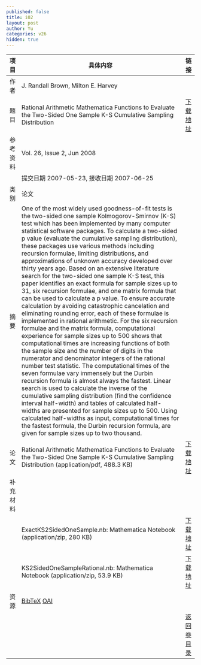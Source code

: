 ```yaml
---
published: false
title: i02
layout: post
author: Yu
categories: v26
hidden: true
---
```


| 项目 | 具体内容 | 链接 |
|---:|---|---|
| 作者 | J.  Randall  Brown, Milton  E.  Harvey| |
| 题目 |Rational Arithmetic Mathematica Functions to Evaluate the Two-Sided One Sample K-S Cumulative Sampling Distribution | [下载地址](http://www.jstatsoft.org/v26/i02/paper) |
| 参考资料 |Vol. 26, Issue 2, Jun 2008 | |
| | 提交日期 2007-05-23, 接收日期 2007-06-25| | 
| 类别 | 论文| |
| 摘要 | One of the most widely used goodness-of-fit tests is the two-sided one sample Kolmogorov-Smirnov (K-S) test which has been implemented by many computer statistical software packages.  To calculate a two-sided p value (evaluate the cumulative sampling distribution), these packages use various methods including recursion formulae, limiting distributions, and approximations of unknown accuracy developed over thirty years ago.  Based on an extensive literature search for the two-sided one sample K-S test, this paper identifies an exact formula for sample sizes up to 31, six recursion formulae, and one matrix formula that can be used to calculate a p value.  To ensure accurate calculation by avoiding catastrophic cancelation and eliminating rounding error, each of these formulae is implemented in rational arithmetic.  For the six recursion formulae and the matrix formula, computational experience for sample sizes up to 500 shows that computational times are increasing functions of both the sample size and the number of digits in the numerator and denominator integers of the rational number test statistic.  The computational times of the seven formulae vary immensely but the Durbin recursion formula is almost always the fastest.  Linear search is used to calculate the inverse of the cumulative sampling distribution (find the confidence interval half-width) and tables of calculated half-widths are presented for sample sizes up to 500.  Using calculated half-widths as input, computational times for the fastest formula, the Durbin recursion formula, are given for sample sizes up to two thousand.| |
| 论文 | Rational Arithmetic Mathematica Functions to Evaluate the Two-Sided One Sample K-S Cumulative Sampling Distribution  (application/pdf, 488.3 KB)| [下载地址](http://www.jstatsoft.org/v26/i02/paper) |
| 补充材料 | | |
| |ExactKS2SidedOneSample.nb:    Mathematica Notebook  (application/zip, 280 KB)|  [下载地址](http://www.jstatsoft.org/v26/i02/supp/1) |
| |KS2SidedOneSampleRational.nb: Mathematica Notebook  (application/zip, 53.9 KB)|  [下载地址](http://www.jstatsoft.org/v26/i02/supp/2) |
| 资源 | [BibTeX](http://www.jstatsoft.org/v26/i02/bibtex) [OAI](http://www.jstatsoft.org/oai?verb=GetRecord&identifier=oai.jstatsoft/v26/i02&prefix=oai_dc)| |
| |  | [返回卷目录]({{site.baseurl}}/volume/v26.html) |